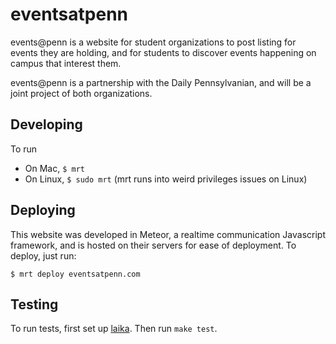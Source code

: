 eventsatpenn
============

events@penn is a website for student organizations to post listing for events
they are holding, and for students to discover events happening on campus that
interest them.

events@penn is a partnership with the Daily Pennsylvanian, and will be a joint
project of both organizations.


Developing
----------

To run
* On Mac, `$ mrt`
* On Linux, `$ sudo mrt` (mrt runs into weird privileges issues on Linux)

Deploying
---------

This website was developed in Meteor, a realtime communication Javascript
framework, and is hosted on their servers for ease of deployment. To deploy,
just run:

```shell
$ mrt deploy eventsatpenn.com
```

Testing
-------

To run tests, first set up [laika](http://arunoda.github.io/laika/). Then run
`make test`.

